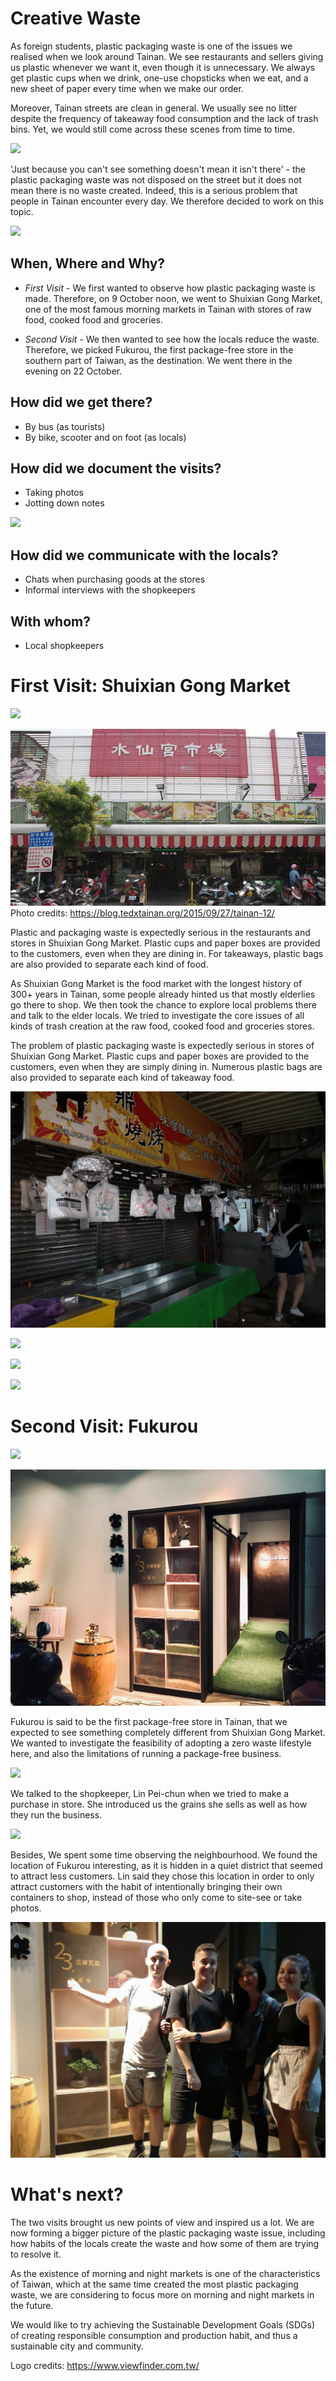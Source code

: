 # Creative Waste

As foreign students, plastic packaging waste is one of the issues we realised when we look around Tainan. We see restaurants and sellers giving us plastic whenever we want it, even though it is unnecessary. We always get plastic cups when we drink, one-use chopsticks when we eat, and a new sheet of paper every time when we make our order.

Moreover, Tainan streets are clean in general. We usually see no litter despite the frequency of takeaway food consumption and the lack of trash bins. Yet, we would still come across these scenes from time to time.

![](files/4.png)

'Just because you can't see something doesn't mean it isn't there' - the plastic packaging waste was not disposed on the street but it does not mean there is no waste created. Indeed, this is a serious problem that people in Tainan encounter every day. We therefore decided to work on this topic.

![](files/3.png)

## When, Where and Why?

- *First Visit* - 
We first wanted to observe how plastic packaging waste is made.
Therefore, on 9 October noon, we went to Shuixian Gong Market, one of the most famous morning markets in Tainan with stores of raw food, cooked food and groceries.



- *Second Visit* - 
We then wanted to see how the locals reduce the waste.
Therefore, we picked Fukurou, the first package-free store in the southern part of Taiwan, as the destination. We went there in the evening on 22 October.

## How did we get there?

- By bus (as tourists)
- By bike, scooter and on foot (as locals)


## How did we document the visits?

- Taking photos
- Jotting down notes

![](files/notes.png)


## How did we communicate with the locals?

- Chats when purchasing goods at the stores
- Informal interviews with the shopkeepers


<!-- ## How did we combine and compare those two cases

In our first visit, we observed how plastic packaging waste is made in one of the most famous market in Tainan; while in the second one, we saw how the locals try to reduce the waste. -->


## With whom? 

- Local shopkeepers

# First Visit: Shuixian Gong Market

![](files/first.png)

![](files/street.png)
Photo credits: https://blog.tedxtainan.org/2015/09/27/tainan-12/


Plastic and packaging waste is expectedly serious in the restaurants and stores in Shuixian Gong Market. Plastic cups and paper boxes are provided to the customers, even when they are dining in. For takeaways, plastic bags are also provided to separate each kind of food.

As Shuixian Gong Market is the food market with the longest history of 300+ years in Tainan, some people already hinted us that mostly elderlies go there to shop. We then took the chance to explore local problems there and talk to the elder locals. We tried to investigate the core issues of all kinds of trash creation at the raw food, cooked food and groceries stores.


The problem of plastic packaging waste is expectedly serious in stores of Shuixian Gong Market. Plastic cups and paper boxes are provided to the customers, even when they are simply dining in. Numerous plastic bags are also provided to separate each kind of takeaway food.

![](files/11.jpg)

![](files/2.jpg)

![](files/3.jpg)



![](files/6.jpg)


# Second Visit: Fukurou

![](files/pack.png)


![](files/shop.jpg)


Fukurou is said to be the first package-free store in Tainan, that we expected to see something completely different from Shuixian Gong Market. We wanted to investigate the feasibility of adopting a zero waste lifestyle here, and also the limitations of running a package-free business. 
 

![](files/8.jpg)

We talked to the shopkeeper, Lin Pei-chun when we tried to make a purchase in store. She introduced us the grains she sells as well as how they run the business.


![](files/9.jpg)

Besides, We spent some time observing the neighbourhood. We found the location of Fukurou interesting, as it is hidden in a quiet district that seemed to attract less customers. Lin said they chose this location in order to only attract customers with the habit of intentionally bringing their own containers to shop, instead of those who only come to site-see or take photos.

![](files/10.jpg)

# What's next?

The two visits brought us new points of view and inspired us a lot. We are now forming a bigger picture of the plastic packaging waste issue, including how habits of the locals create the waste and how some of them are trying to resolve it.

As the existence of morning and night markets is one of the characteristics of Taiwan, which at the same time created the most plastic packaging waste, we are considering to focus more on morning and night markets in the future.

We would like to try achieving the Sustainable Development Goals (SDGs) of creating responsible consumption and production habit, and thus a sustainable city and community.




Logo credits: https://www.viewfinder.com.tw/
